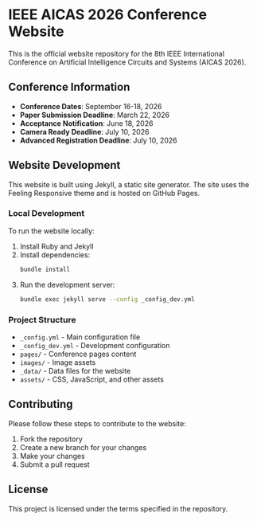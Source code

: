# IEEE AICAS 2026 Conference Website

This is the official website repository for the 8th IEEE International Conference on Artificial Intelligence Circuits and Systems (AICAS 2026).

## Conference Information

- **Conference Dates**: September 16-18, 2026
- **Paper Submission Deadline**: March 22, 2026
- **Acceptance Notification**: June 18, 2026
- **Camera Ready Deadline**: July 10, 2026
- **Advanced Registration Deadline**: July 10, 2026

## Website Development

This website is built using Jekyll, a static site generator. The site uses the Feeling Responsive theme and is hosted on GitHub Pages.

### Local Development

To run the website locally:

1. Install Ruby and Jekyll
2. Install dependencies:
   ```bash
   bundle install
   ```
3. Run the development server:
   ```bash
   bundle exec jekyll serve --config _config_dev.yml
   ```

### Project Structure

- `_config.yml` - Main configuration file
- `_config_dev.yml` - Development configuration
- `pages/` - Conference pages content
- `images/` - Image assets
- `_data/` - Data files for the website
- `assets/` - CSS, JavaScript, and other assets

## Contributing

Please follow these steps to contribute to the website:

1. Fork the repository
2. Create a new branch for your changes
3. Make your changes
4. Submit a pull request

## License

This project is licensed under the terms specified in the repository.